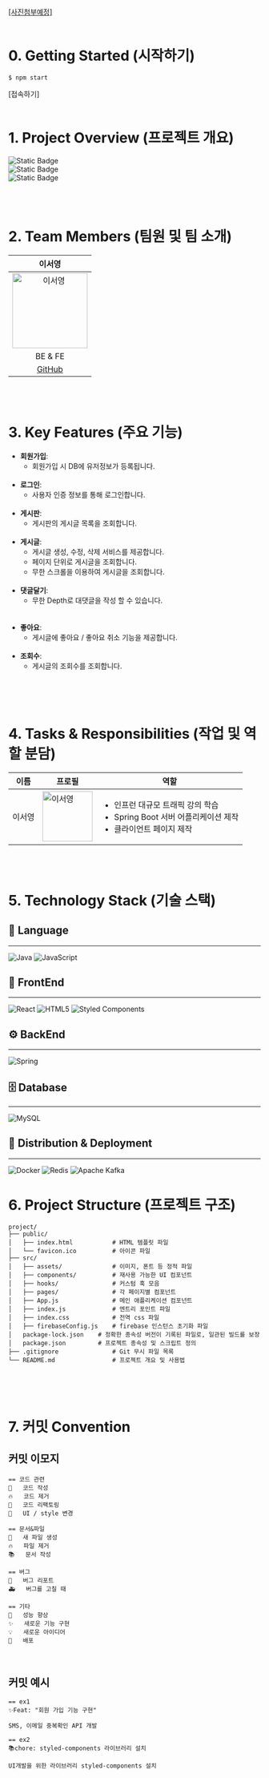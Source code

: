 <a href="#" target="_blank">
[사진첨부예정]
</a>

<br/>
<br/>

# 0. Getting Started (시작하기)
```bash
$ npm start
```
[접속하기]
<br/>
<br/>

# 1. Project Overview (프로젝트 개요)
![Static Badge](https://img.shields.io/badge/%ED%94%84%EB%A1%9C%EC%A0%9D%ED%8A%B8_%EC%9D%B4%EB%A6%84-Mega_%EA%B2%8C%EC%8B%9C%ED%8C%90-blue)<br />
![Static Badge](https://img.shields.io/badge/%ED%94%84%EB%A1%9C%EC%A0%9D%ED%8A%B8%20%EC%84%A4%EB%AA%85-MSA%EB%A5%BC%20%EC%9D%B4%EC%9A%A9%ED%95%98%EC%97%AC%20%EB%8C%80%EA%B7%9C%EB%AA%A8%20%ED%8A%B8%EB%9E%98%ED%94%BD%20%EC%B2%98%EB%A6%AC%EA%B0%80%20%EA%B0%80%EB%8A%A5%ED%95%9C%20%EA%B2%8C%EC%8B%9C%ED%8C%90%20%EC%84%9C%EB%B9%84%EC%8A%A4-darkgreen)<br />
![Static Badge](https://img.shields.io/badge/%EA%B0%9C%EB%B0%9C_%EB%82%A0%EC%A7%9C-2025.08.02_~_2025.10.08-orange)<br />


<br/>
<br/>

# 2. Team Members (팀원 및 팀 소개)
|                                                        이서영                                                        |
|:-----------------------------------------------------------------------------------------------------------------:|
| <img src="https://github.com/user-attachments/assets/bb84a010-1904-4020-9488-a3aa8176c1f8" alt="이서영" width="150"> |
|                                                      BE & FE                                                      |
|                                        [GitHub](https://github.com/Pneum4)                                        |

<br/>
<br/>

# 3. Key Features (주요 기능)
- **회원가입**:
  - 회원가입 시 DB에 유저정보가 등록됩니다.
    <br/>
    <br/>
- **로그인**:
  - 사용자 인증 정보를 통해 로그인합니다.
    <br/>
    <br/>
- **게시판**:
  - 게시판의 게시글 목록을 조회합니다.
    <br/>
    <br/>
- **게시글**:
  - 게시글 생성, 수정, 삭제 서비스를 제공합니다.
  - 페이지 단위로 게시글을 조회합니다.
  - 무한 스크롤을 이용하여 게시글을 조회합니다.
    <br/>
    <br/>
- **댓글달기**:
    - 무한 Depth로 대댓글을 작성 할 수 있습니다.
    <br/>
    <br/>
- **좋아요**:
  - 게시글에 좋아요 / 좋아요 취소 기능을 제공합니다.
    <br/>
    <br/>
- **조회수**:
  - 게시글의 조회수를 조회합니다.
    <br/>
    <br/>
<br/>
<br/>

# 4. Tasks & Responsibilities (작업 및 역할 분담)
| 이름  | 프로필                                                                                                             | 역할                                                                                        |
|-----|-----------------------------------------------------------------------------------------------------------------|-------------------------------------------------------------------------------------------|
| 이서영 | <img src="https://github.com/user-attachments/assets/bb84a010-1904-4020-9488-a3aa8176c1f8" alt="이서영" width="100"> | <ul><li>인프런 대규모 트래픽 강의 학습</li><li>Spring Boot 서버 어플리케이션 제작</li><li>클라이언트 페이지 제작</li></ul> |


<br/>
<br/>

# 5. Technology Stack (기술 스택)
## 💬 Language
___
![Java](https://img.shields.io/badge/java-%23ED8B00.svg?style=for-the-badge&logo=openjdk&logoColor=white)
![JavaScript](https://img.shields.io/badge/javascript-%23323330.svg?style=for-the-badge&logo=javascript&logoColor=%23F7DF1E)

## 🎨 FrontEnd
___
![React](https://img.shields.io/badge/react-%2320232a.svg?style=for-the-badge&logo=react&logoColor=%2361DAFB)
![HTML5](https://img.shields.io/badge/html5-%23E34F26.svg?style=for-the-badge&logo=html5&logoColor=white)
![Styled Components](https://img.shields.io/badge/styled--components-DB7093?style=for-the-badge&logo=styled-components&logoColor=white)

## ⚙️ BackEnd
___
![Spring](https://img.shields.io/badge/spring-%236DB33F.svg?style=for-the-badge&logo=spring&logoColor=white)

## 🗄️ Database
___
![MySQL](https://img.shields.io/badge/mysql-4479A1.svg?style=for-the-badge&logo=mysql&logoColor=white)

## 🚀 Distribution & Deployment
___
![Docker](https://img.shields.io/badge/docker-%230db7ed.svg?style=for-the-badge&logo=docker&logoColor=white)
![Redis](https://img.shields.io/badge/redis-%23DD0031.svg?style=for-the-badge&logo=redis&logoColor=white)
![Apache Kafka](https://img.shields.io/badge/Apache%20Kafka-000?style=for-the-badge&logo=apachekafka)

# 6. Project Structure (프로젝트 구조)
```plaintext
project/
├── public/
│   ├── index.html           # HTML 템플릿 파일
│   └── favicon.ico          # 아이콘 파일
├── src/
│   ├── assets/              # 이미지, 폰트 등 정적 파일
│   ├── components/          # 재사용 가능한 UI 컴포넌트
│   ├── hooks/               # 커스텀 훅 모음
│   ├── pages/               # 각 페이지별 컴포넌트
│   ├── App.js               # 메인 애플리케이션 컴포넌트
│   ├── index.js             # 엔트리 포인트 파일
│   ├── index.css            # 전역 css 파일
│   ├── firebaseConfig.js    # firebase 인스턴스 초기화 파일
│   package-lock.json    # 정확한 종속성 버전이 기록된 파일로, 일관된 빌드를 보장
│   package.json         # 프로젝트 종속성 및 스크립트 정의
├── .gitignore               # Git 무시 파일 목록
└── README.md                # 프로젝트 개요 및 사용법
```

<br/>
<br/>

<br/>

# 7. 커밋 Convention
## 커밋 이모지
```
== 코드 관련
📝	코드 작성
🔥	코드 제거
🔨	코드 리팩토링
💄	UI / style 변경

== 문서&파일
📰	새 파일 생성
🔥	파일 제거
📚	문서 작성

== 버그
🐛	버그 리포트
🚑	버그를 고칠 때

== 기타
🐎	성능 향상
✨	새로운 기능 구현
💡	새로운 아이디어
🚀	배포
```

<br/>

## 커밋 예시
```
== ex1
✨Feat: "회원 가입 기능 구현"

SMS, 이메일 중복확인 API 개발

== ex2
📚chore: styled-components 라이브러리 설치

UI개발을 위한 라이브러리 styled-components 설치
```

<br/>
<br/>

